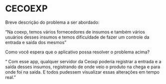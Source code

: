 # CECOEXP


Breve descrição do problema a ser abordado: 

“Na coexp, temos vários fornecedores de insumos e também vários usuários desses insumos e temos dificuldade de fazer um controle da entrada e saída dos mesmos”


Como você espera que o aplicativo possa resolver o problema acima?

“ Com esse app, qualquer servidor da Ceoxp poderia registrar a entrada e a saída desses insumos, registrando de onde veio o produto na chega e para onde foi na saída. E todos pudessem visualizar essas alterações em tempo real.” 
